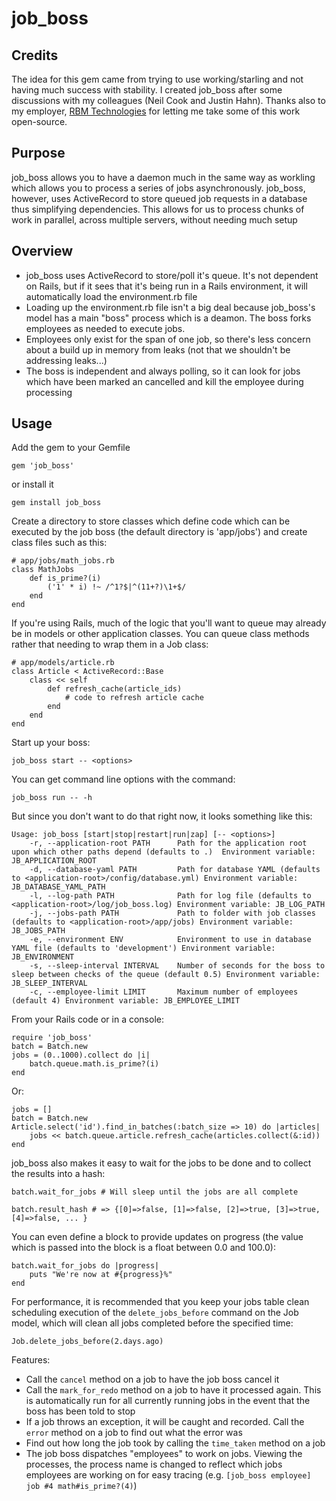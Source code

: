 # job_boss

## Credits

The idea for this gem came from trying to use working/starling and not having much success with stability.  I created job_boss after some discussions with my colleagues (Neil Cook and Justin Hahn).  Thanks also to my employer, [RBM Technologies](http://www.rbmtechnologies.com) for letting me take some of this work open-source.

## Purpose

job_boss allows you to have a daemon much in the same way as workling which allows you to process a series of jobs asynchronously.   job_boss, however, uses ActiveRecord to store queued job requests in a database thus simplifying dependencies.  This allows for us to process chunks of work in parallel, across multiple servers, without needing much setup

## Overview

 * job_boss uses ActiveRecord to store/poll it's queue.  It's not dependent on Rails, but if it sees that it's being run in a Rails environment, it will automatically load the environment.rb file
 * Loading up the environment.rb file isn't a big deal because job_boss's model has a main "boss" process which is a deamon.  The boss forks employees as needed to execute jobs.
 * Employees only exist for the span of one job, so there's less concern about a build up in memory from leaks (not that we shouldn't be addressing leaks...)
 * The boss is independent and always polling, so it can look for jobs which have been marked an cancelled and kill the employee during processing

## Usage

Add the gem to your Gemfile

    gem 'job_boss'

or install it

    gem install job_boss

Create a directory to store classes which define code which can be executed by the job boss (the default directory is 'app/jobs') and create class files such as this:

    # app/jobs/math_jobs.rb
    class MathJobs
        def is_prime?(i)
            ('1' * i) !~ /^1?$|^(11+?)\1+$/
        end
    end

If you're using Rails, much of the logic that you'll want to queue may already be in models or other application classes.  You can queue class methods rather that needing to wrap them in a Job class:

    # app/models/article.rb
    class Article < ActiveRecord::Base
        class << self
            def refresh_cache(article_ids)
                # code to refresh article cache
            end
        end
    end

Start up your boss:

    job_boss start -- <options>

You can get command line options with the command:

    job_boss run -- -h

But since you don't want to do that right now, it looks something like this:

    Usage: job_boss [start|stop|restart|run|zap] [-- <options>]
        -r, --application-root PATH      Path for the application root upon which other paths depend (defaults to .)  Environment variable: JB_APPLICATION_ROOT
        -d, --database-yaml PATH         Path for database YAML (defaults to <application-root>/config/database.yml) Environment variable: JB_DATABASE_YAML_PATH
        -l, --log-path PATH              Path for log file (defaults to <application-root>/log/job_boss.log) Environment variable: JB_LOG_PATH
        -j, --jobs-path PATH             Path to folder with job classes (defaults to <application-root>/app/jobs) Environment variable: JB_JOBS_PATH
        -e, --environment ENV            Environment to use in database YAML file (defaults to 'development') Environment variable: JB_ENVIRONMENT
        -s, --sleep-interval INTERVAL    Number of seconds for the boss to sleep between checks of the queue (default 0.5) Environment variable: JB_SLEEP_INTERVAL
        -c, --employee-limit LIMIT       Maximum number of employees (default 4) Environment variable: JB_EMPLOYEE_LIMIT

From your Rails code or in a console:

    require 'job_boss'
    batch = Batch.new
    jobs = (0..1000).collect do |i|
        batch.queue.math.is_prime?(i)
    end

Or:

    jobs = []
    batch = Batch.new
    Article.select('id').find_in_batches(:batch_size => 10) do |articles|
        jobs << batch.queue.article.refresh_cache(articles.collect(&:id))
    end

job_boss also makes it easy to wait for the jobs to be done and to collect the results into a hash:

    batch.wait_for_jobs # Will sleep until the jobs are all complete

    batch.result_hash # => {[0]=>false, [1]=>false, [2]=>true, [3]=>true, [4]=>false, ... }

You can even define a block to provide updates on progress (the value which is passed into the block is a float between 0.0 and 100.0):

    batch.wait_for_jobs do |progress|
        puts "We're now at #{progress}%"
    end

For performance, it is recommended that you keep your jobs table clean scheduling execution of the `delete_jobs_before` command on the Job model, which will clean all jobs completed before the specified time:

    Job.delete_jobs_before(2.days.ago)

Features:

 * Call the `cancel` method on a job to have the job boss cancel it
 * Call the `mark_for_redo` method on a job to have it processed again.  This is automatically run for all currently running jobs in the event that the boss has been told to stop
 * If a job throws an exception, it will be caught and recorded.  Call the `error` method on a job to find out what the error was
 * Find out how long the job took by calling the `time_taken` method on a job
 * The job boss dispatches "employees" to work on jobs.  Viewing the processes, the process name is changed to reflect which jobs employees are working on for easy tracing (e.g. `[job_boss employee] job #4 math#is_prime?(4)`)
 